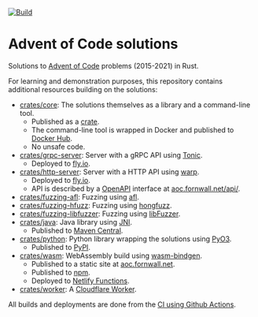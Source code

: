 [![Build](https://github.com/fornwall/advent-of-code/workflows/Github%20CI/badge.svg)](https://github.com/fornwall/advent-of-code/actions?query=workflow%3A%22Github+CI%22)

# Advent of Code solutions
Solutions to [Advent of Code](https://adventofcode.com/) problems (2015-2021) in Rust.

For learning and demonstration purposes, this repository contains additional resources building on the solutions:

- [crates/core](crates/core): The solutions themselves as a library and a command-line tool.
  - Published as a [crate](https://crates.io/crates/advent-of-code).
  - The command-line tool is wrapped in Docker and published to [Docker Hub](https://hub.docker.com/r/fredrikfornwall/advent-of-code).
  - No unsafe code.
- [crates/grpc-server](crates/grpc-server): Server with a gRPC API using [Tonic](https://docs.rs/tonic).
  - Deployed to [fly.io](https://fly.io/).
- [crates/http-server](crates/http-server): Server with a HTTP API using [warp](https://github.com/seanmonstar/warp).
  - Deployed to [fly.io](https://fly.io/).
  - API is described by a [OpenAPI](https://www.openapis.org/) interface at [aoc.fornwall.net/api/](https://aoc.fornwall.net/api/).
- [crates/fuzzing-afl](crates/fuzzing-afl): Fuzzing using [afl](https://lcamtuf.coredump.cx/afl/).
- [crates/fuzzing-hfuzz](crates/fuzzing-hfuzz): Fuzzing using [hongfuzz](https://honggfuzz.dev/).
- [crates/fuzzing-libfuzzer](crates/fuzzing-libfuzzer): Fuzzing using [libFuzzer](https://llvm.org/docs/LibFuzzer.html).
- [crates/java](crates/java): Java library using [JNI](https://github.com/jni-rs/jni-rs).
  - Published to [Maven Central](https://search.maven.org/artifact/net.fornwall/aoc).
- [crates/python](crates/python): Python library wrapping the solutions using [PyO3](https://pyo3.rs/).
  - Published to [PyPI](https://pypi.org/project/advent-of-code/).
- [crates/wasm](crates/wasm): WebAssembly build using [wasm-bindgen](https://rustwasm.github.io/docs/wasm-bindgen/).
  - Published to a static site at [aoc.fornwall.net](https://aoc.fornwall.net).
  - Published to [npm](https://www.npmjs.com/package/advent-of-code-wasm).
  - Deployed to [Netlify Functions](https://www.netlify.com/products/functions/).
- [crates/worker](creates/worker): A [Cloudflare Worker](https://workers.cloudflare.com/).

All builds and deployments are done from the [CI using Github Actions](.github/workflows/github-ci.yml).
